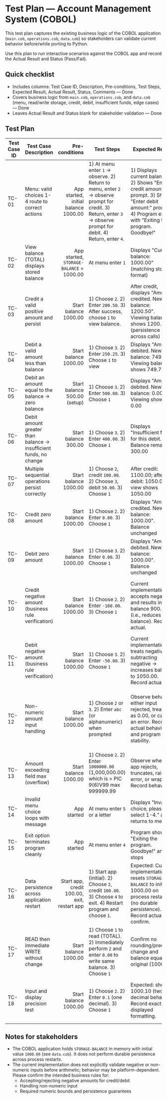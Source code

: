 # Test Plan — Account Management System (COBOL)

This test plan captures the existing business logic of the COBOL application (`main.cob`, `operations.cob`, `data.cob`) so stakeholders can validate current behavior before/while porting to Python.

Use this plan to run interactive scenarios against the COBOL app and record the Actual Result and Status (Pass/Fail).

## Quick checklist

- Includes columns: Test Case ID, Description, Pre-conditions, Test Steps, Expected Result, Actual Result, Status, Comments — Done
- Covers business logic from `main.cob`, `operations.cob`, and `data.cob` (menu, read/write storage, credit, debit, insufficient funds, edge cases) — Done
- Leaves Actual Result and Status blank for stakeholder validation — Done

## Test Plan

| Test Case ID | Test Case Description | Pre-conditions | Test Steps | Expected Result | Actual Result | Status (Pass/Fail) | Comments |
|---|---|---:|---|---|---|---|---|
| TC-01 | Menu: valid choices 1-4 route to correct actions | App started, initial balance 1000.00 | 1) At menu enter `1` → observe. 2) Return to menu, enter `2` → observe prompt for credit. 3) Return, enter `3` → observe prompt for debit. 4) Return, enter `4`. | 1) Displays current balance. 2) Shows "Enter credit amount:" prompt. 3) Shows "Enter debit amount:" prompt. 4) Program exits with "Exiting the program. Goodbye!" |  |  | Validate each menu mapping matches current behavior |
| TC-02 | View balance (TOTAL) displays stored balance | App started, `STORAGE-BALANCE` = 1000.00 | At menu enter `1` | Displays "Current balance: 1000.00" (matching storage format) |  |  | Confirms `DataProgram READ` returns storage value |
| TC-03 | Credit a valid positive amount and persist | Start balance 1000.00 | 1) Choose `2`. 2) Enter `200.50`. 3) After success, choose `1` to view balance. | After credit, displays "Amount credited. New balance: 1200.50". Viewing balance shows 1200.50 (persistence across calls) |  |  | Confirms add + write flow and persistence |
| TC-04 | Debit a valid amount less than balance | Start balance 1000.00 | 1) Choose `3`. 2) Enter `250.25`. 3) Choose `1` to view | Displays "Amount debited. New balance: 749.75". Viewing balance shows 749.75 |  |  | Confirms subtract + write flow |
| TC-05 | Debit an amount equal to the balance → zero balance | Start balance 500.00 (setup) | 1) Choose `3`. 2) Enter `500.00`. 3) Choose `1` | Displays "Amount debited. New balance: 0.00". Viewing shows 0.00 |  |  | Edge: exact-equality allowed |
| TC-06 | Debit amount greater than balance → insufficient funds, no change | Start balance 300.00 | 1) Choose `3`. 2) Enter `400.00`. 3) Choose `1` | Displays "Insufficient funds for this debit." Balance remains 300.00 |  |  | Confirms guard prevents negative balances in normal debit case |
| TC-07 | Multiple sequential operations persist correctly | Start balance 1000.00 | 1) Choose `2`, credit `100.00`. 2) Choose `3`, debit `50.00`. 3) Choose `1` | After credit: 1100.00; after debit: 1050.00; view shows 1050.00 |  |  | Confirms cumulative operations and storage updates |
| TC-08 | Credit zero amount | Start balance 1000.00 | 1) Choose `2`. 2) Enter `0.00`. 3) Choose `1` | Displays "Amount credited. New balance: 1000.00". Balance unchanged |  |  | Current behavior: zero allowed |
| TC-09 | Debit zero amount | Start balance 1000.00 | 1) Choose `3`. 2) Enter `0.00`. 3) Choose `1` | Displays "Amount debited. New balance: 1000.00". Balance unchanged |  |  | Current behavior: zero allowed |
| TC-10 | Credit negative amount (business rule verification) | Start balance 1000.00 | 1) Choose `2`. 2) Enter `-100.00`. 3) Choose `1` | Current implementation: accepts negative and results in balance 900.00 (i.e., reduces balance). Record actual. |  |  | This is a potential business policy gap — confirm if negative credits should be rejected |
| TC-11 | Debit negative amount (business rule verification) | Start balance 1000.00 | 1) Choose `3`. 2) Enter `-50.00`. 3) Choose `1` | Current implementation: treats negative as subtracting negative → increases balance to 1050.00. Record actual. |  |  | Potentially unintended: confirm whether negative debits are allowed |
| TC-12 | Non-numeric amount input handling | Start balance 1000.00 | 1) Choose `2` or `3`. 2) Enter `abc` (or alphanumeric) when prompted | Observe behavior: either input rejected, treated as 0.00, or causes an error. Record actual behavior and program stability. |  |  | COBOL `ACCEPT` into numeric fields has platform-dependent effects — capture exact behavior |
| TC-13 | Amount exceeding field max (overflow) | Start balance 1000.00 | 1) Choose `2`. 2) Enter `1000000.00` (1,000,000.00) which is > PIC 9(6)V99 max 999999.99 | Observe whether app rejects, truncates, raises error, or wraps. Record behaviour. |  |  | Important to know numeric limits for porting and validation |
| TC-14 | Invalid menu choice loops with message | App started | At menu enter `5` or a letter | Displays "Invalid choice, please select 1-4." and returns to menu |  |  | Verify user guidance and loop behavior |
| TC-15 | Exit option terminates program cleanly | App started | At menu enter `4` | Program shows "Exiting the program. Goodbye!" and stops |  |  | Confirms exit flag sets `CONTINUE-FLAG = 'NO'` |
| TC-16 | Data persistence across application restart | Start app, credit 100.00, exit, restart app | 1) Start app (initial). 2) Choose `2`, credit `100.00`. 3) Choose `4` to exit. 4) Restart program and choose `1`. | Expected: Current implementation resets `STORAGE-BALANCE` to initial 1000.00 on process restart (no durable persistence). Record actual to confirm. |  |  | Confirms whether storage is in-memory only (likely) — important for integration testing and DB design |
| TC-17 | READ then immediate WRITE without change | Start balance 1000.00 | 1) Choose `1` to read (TOTAL). 2) Immediately perform `2` and enter `0.00` to write same balance. 3) Choose `1` | Confirm no rounding/precision change and balance equals original (1000.00) |  |  | Verify precision and format consistency between READ/WRITE |
| TC-18 | Input and display precision test | Start balance 1000.00 | 1) Choose `2`. 2) Enter `0.1` (one decimal). 3) Choose `1` | Expected: shows 1000.10 (two-decimal behavior). Record exact displayed formatting. |  |  | Ensure decimal rounding rules are acceptable for stakeholders |


## Notes for stakeholders

- The COBOL application holds `STORAGE-BALANCE` in memory with initial value `1000.00` (see `data.cob`). It does not perform durable persistence across process restarts.
- The current implementation does not explicitly validate negative or non-numeric inputs before arithmetic; behavior may be platform-dependent. Please confirm the intended business rules for:
  - Accepting/rejecting negative amounts for credit/debit
  - Handling non-numeric input
  - Required numeric bounds and persistence guarantees

